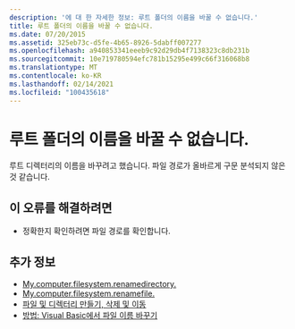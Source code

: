 ```yaml
---
description: '에 대 한 자세한 정보: 루트 폴더의 이름을 바꿀 수 없습니다.'
title: 루트 폴더의 이름을 바꿀 수 없습니다.
ms.date: 07/20/2015
ms.assetid: 325eb73c-d5fe-4b65-8926-5dabff007277
ms.openlocfilehash: a940853341eeeb9c92d29db4f7138323c8db231b
ms.sourcegitcommit: 10e719780594efc781b15295e499c66f316068b8
ms.translationtype: MT
ms.contentlocale: ko-KR
ms.lasthandoff: 02/14/2021
ms.locfileid: "100435618"
---
```

# <a name="root-folder-cannot-be-renamed"></a>루트 폴더의 이름을 바꿀 수 없습니다.

루트 디렉터리의 이름을 바꾸려고 했습니다. 파일 경로가 올바르게 구문 분석되지 않은 것 같습니다.  
  
## <a name="to-correct-this-error"></a>이 오류를 해결하려면  
  
- 정확한지 확인하려면 파일 경로를 확인합니다.  
  
## <a name="see-also"></a>추가 정보

- [My.computer.filesystem.renamedirectory.](xref:Microsoft.VisualBasic.MyServices.FileSystemProxy.RenameDirectory%2A)
- [My.computer.filesystem.renamefile.](xref:Microsoft.VisualBasic.MyServices.FileSystemProxy.RenameFile%2A)
- [파일 및 디렉터리 만들기, 삭제 및 이동](../developing-apps/programming/drives-directories-files/creating-deleting-and-moving-files-and-directories.md)
- [방법: Visual Basic에서 파일 이름 바꾸기](../developing-apps/programming/drives-directories-files/how-to-rename-a-file.md)
